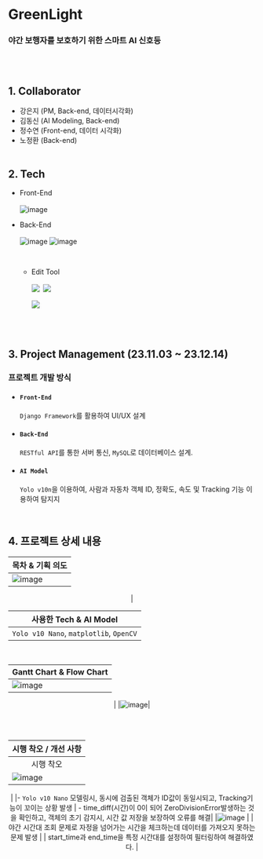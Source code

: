 # GreenLight


### <b>야간 보행자를 보호하기 위한 스마트 AI 신호등</b>

<br><br>

## 1. Collaborator
- 강은지 (PM, Back-end, 데이터시각화)
- 김동신 (AI Modeling, Back-end)
- 정수연 (Front-end, 데이터 시각화)
- 노정환 (Back-end)
<br><br>

## 2. Tech
- Front-End
<br><br>
 ![image](https://github.com/user-attachments/assets/6b174715-1b5e-49c9-9489-337fe93c0c99)

  
- Back-End
<br><br>
     ![image](https://github.com/user-attachments/assets/dbf58f13-c831-40b1-99cb-a0c618f0d0d5)
    ![image](https://github.com/user-attachments/assets/654c9eec-a4b6-4c34-8499-448fb38e08dd)


  <br>

  - Edit Tool
  <br><br>
      <img src="https://img.shields.io/badge/Visual Studio Code-007ACC?style=flat-square&logo=Visual Studio Code&logoColor=white">&nbsp;
      <img src="https://img.shields.io/badge/Mysql Workbench-4479A1?style=flat-square&logo=Mysql&logoColor=white">&nbsp;

     <img src="https://img.shields.io/badge/Django-0A3711?style=flat-square&logo=Django&logoColor=green">&nbsp;
    
<br><br>

## 3. Project Management (23.11.03 ~ 23.12.14)
### 프로젝트 개발 방식
  - #### `Front-End`

    `Django Framework`를 활용하여 UI/UX 설계
    <br>
  - #### `Back-End`

    `RESTful API`를 통한 서버 통신, `MySQL`로 데이터베이스 설계.
    <br>
  - #### `AI Model`

    `Yolo v10n`을 이용하여, 사람과 자동차 객체 ID, 정확도, 속도 및 Tracking 기능 이용하여 탐지지
    
    <br>

## 4. 프로젝트 상세 내용
<div align='center'>
  
  |목차 & 기획 의도|
  |---|
  |![image](https://github.com/user-attachments/assets/f191045d-976a-4fee-86a8-3e3975382fcd)
|
  <br>
  
  |사용한 Tech & AI Model|
  |---|
  |`Yolo v10 Nano`, `matplotlib`, `OpenCV`|
  <br>
  
  |Gantt Chart & Flow Chart|
  |---|
  |![image](https://github.com/user-attachments/assets/3a4c8ebc-34c0-49cc-ae1a-08c110346ed4)
|
  |![image](https://github.com/KimDong-gue/Healthy-Mento/assets/116249934/449f5882-8d72-43cd-8855-6cf162d26e3c)|

  <br>
  

  <br>
  
  |시행 착오 / 개선 사항|
  |---|
  |<div align='center'>시행 착오</div>|
  |![image](https://github.com/user-attachments/assets/b2edb52f-4228-4e2c-a1a4-6a70efa5416c)
|
  |- `Yolo v10 Nano` 모델링시, 동시에 검출된 객체가 ID값이 동일시되고, Tracking기능이 꼬이는 상황 발생
| - time_diff(시간)이 0이 되어 ZeroDivisionError발생하는 것을 확인하고, 객체의 초기 감지시, 시간 값 저장을 보장하여 오류를 해결|
 |![image](https://github.com/user-attachments/assets/d3df2da6-2216-4ac9-bcb0-643e2cce4019) |
| 야간 시간대 조회 문제로 자정을 넘어가는 시간을 체크하는데 데이터를 가져오지 못하는 문제 발생 |
| start_time과 end_time을 특정 시간대를 설정하여 필터링하여 해결하였다. |


  <br>
  
  
</div>


